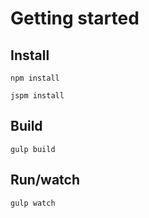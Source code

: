 # Getting started

## Install

```
npm install

jspm install
```

## Build

```
gulp build
```

## Run/watch

```
gulp watch
```